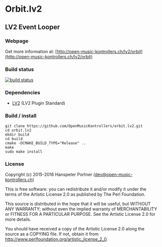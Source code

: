 # Orbit.lv2

## LV2 Event Looper

### Webpage 

Get more information at: [http://open-music-kontrollers.ch/lv2/orbit](http://open-music-kontrollers.ch/lv2/orbit)

### Build status

[![build status](https://gitlab.com/OpenMusicKontrollers/orbit.lv2/badges/master/build.svg)](https://gitlab.com/OpenMusicKontrollers/orbit.lv2/commits/master)

### Dependencies

* [LV2](http://lv2plug.in) (LV2 Plugin Standard)

### Build / install

	git clone https://github.com/OpenMusicKontrollers/orbit.lv2.git
	cd orbit.lv2
	mkdir build
	cd build
	cmake -DCMAKE_BUILD_TYPE="Release" ..
	make
	sudo make install

### License

Copyright (c) 2015-2016 Hanspeter Portner (dev@open-music-kontrollers.ch)

This is free software: you can redistribute it and/or modify
it under the terms of the Artistic License 2.0 as published by
The Perl Foundation.

This source is distributed in the hope that it will be useful,
but WITHOUT ANY WARRANTY; without even the implied warranty of
MERCHANTABILITY or FITNESS FOR A PARTICULAR PURPOSE. See the
Artistic License 2.0 for more details.

You should have received a copy of the Artistic License 2.0
along the source as a COPYING file. If not, obtain it from
<http://www.perlfoundation.org/artistic_license_2_0>.
